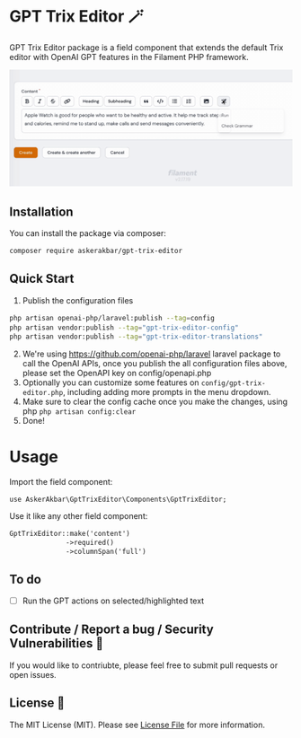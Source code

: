 # GPT Trix Editor 🪄 

GPT Trix Editor package is a field component that extends the default Trix editor with OpenAI GPT features in the Filament PHP framework.

![check-grammar-demo](demo/check-grammar.gif)

## Installation

You can install the package via composer:

```bash
composer require askerakbar/gpt-trix-editor
```

## Quick Start

1. Publish the configuration files
```bash
php artisan openai-php/laravel:publish --tag=config
php artisan vendor:publish --tag="gpt-trix-editor-config"
php artisan vendor:publish --tag="gpt-trix-editor-translations"
```

2. We're using https://github.com/openai-php/laravel laravel package to call the OpenAI APIs, once you publish the all configuration files above, please set the OpenAPI key on config/openapi.php
3. Optionally you can customize some features on ```config/gpt-trix-editor.php```, including adding more prompts in the menu dropdown.
4. Make sure to clear the config cache once you make the changes, using php ```php artisan config:clear ```
5. Done!

# Usage

Import the field component: 
```
use AskerAkbar\GptTrixEditor\Components\GptTrixEditor;
```

Use it like any other field component:

```
GptTrixEditor::make('content')
              ->required()
              ->columnSpan('full')
```



## To do 
- [ ] Run the GPT actions on selected/highlighted text 

## Contribute / Report a bug / Security Vulnerabilities 🐞
If you would like to contriubte, please feel free to submit pull requests or open issues.

## License 📝

The MIT License (MIT). Please see [License File](LICENSE.md) for more information.
